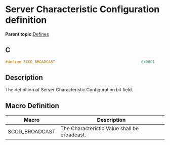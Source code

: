 # Server Characteristic Configuration definition

**Parent topic:**[Defines](GUID-F7CF3BA1-36B6-40A6-9257-19D4863812CA.md)

## C

```c
#define SCCD_BROADCAST                                      0x0001
```

## Description

The definition of Server Characteristic Configuration bit field.

## Macro Definition

|Macro|Description|
|-----|-----------|
|SCCD\_BROADCAST|The Characteristic Value shall be broadcast.|

